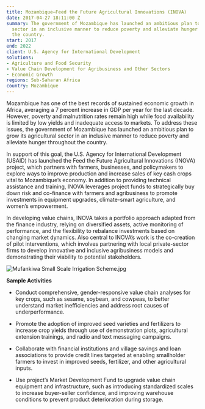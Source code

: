 ```yaml
---
title: Mozambique—Feed the Future Agricultural Innovations (INOVA)
date: 2017-04-27 18:11:00 Z
summary: The government of Mozambique has launched an ambitious plan to grow its agricultural
  sector in an inclusive manner to reduce poverty and alleviate hunger throughout
  the country.
start: 2017
end: 2022
client: U.S. Agency for International Development
solutions:
- Agriculture and Food Security
- Value Chain Development for Agribusiness and Other Sectors
- Economic Growth
regions: Sub-Saharan Africa
country: Mozambique
---
```


Mozambique has one of the best records of sustained economic growth in Africa, averaging a 7 percent increase in GDP per year for the last decade. However, poverty and malnutrition rates remain high while food availability is limited by low yields and inadequate access to markets. To address these issues, the government of Mozambique has launched an ambitious plan to grow its agricultural sector in an inclusive manner to reduce poverty and alleviate hunger throughout the country.

In support of this goal, the U.S. Agency for International Development (USAID) has launched the Feed the Future Agricultural Innovations (INOVA) project, which partners with farmers, businesses, and policymakers to explore ways to improve production and increase sales of key cash crops vital to Mozambique’s economy. In addition to providing technical assistance and training, INOVA leverages project funds to strategically buy down risk and co-finance with farmers and agribusiness to promote investments in equipment upgrades, climate-smart agriculture, and women’s empowerment.

In developing value chains, INOVA takes a portfolio approach adapted from the finance industry, relying on diversified assets, active monitoring of performance, and the flexibility to rebalance investments based on changing market dynamics. Also central to INOVA’s work is the co-creation of pilot interventions, which involves partnering with local private-sector firms to develop innovative and inclusive agribusiness models and demonstrating their viability to potential stakeholders.

![Mufankiwa Small Scale Irrigation Scheme.jpg](/uploads/Mufankiwa%20Small%20Scale%20Irrigation%20Scheme.jpg)

**Sample Activities**

* Conduct comprehensive, gender-responsive value chain analyses for key crops, such as sesame, soybean, and cowpeas, to better understand market inefficiencies and address root causes of underperformance.

* Promote the adoption of improved seed varieties and fertilizers to increase crop yields through use of demonstration plots, agricultural extension trainings, and radio and text messaging campaigns.

* Collaborate with financial institutions and village savings and loan associations to provide credit lines targeted at enabling smallholder farmers to invest in improved seeds, fertilizer, and other agricultural inputs.

* Use project’s Market Development Fund to upgrade value chain equipment and infrastructure, such as introducing standardized scales to increase buyer-seller confidence, and improving warehouse conditions to prevent product deterioration during storage.